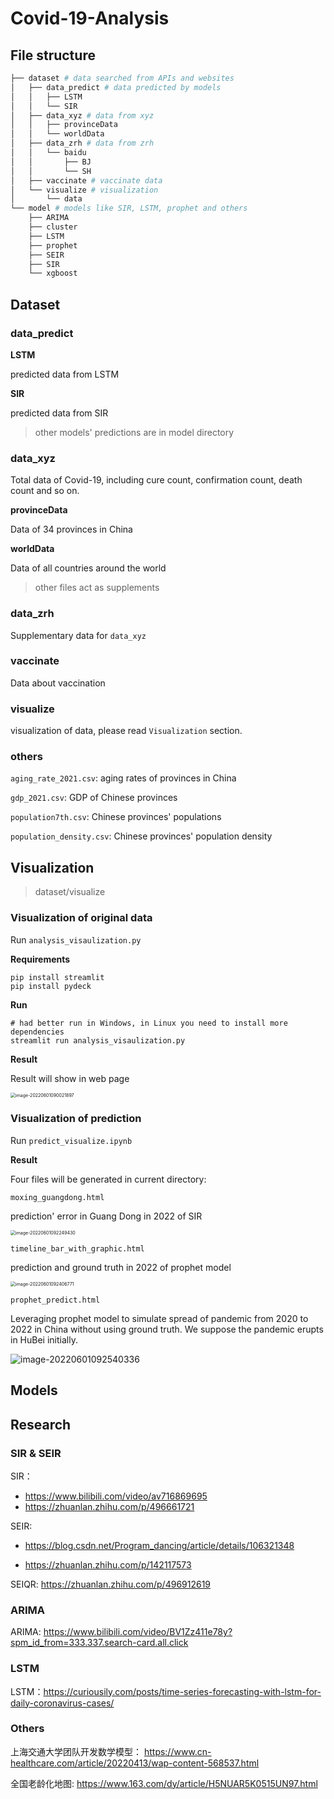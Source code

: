 # Covid-19-Analysis
## File structure
```python
├── dataset # data searched from APIs and websites
│   ├── data_predict # data predicted by models
│   │   ├── LSTM
│   │   └── SIR
│   ├── data_xyz # data from xyz
│   │   ├── provinceData
│   │   └── worldData
│   ├── data_zrh # data from zrh
│   │   └── baidu
│   │       ├── BJ
│   │       └── SH
│   ├── vaccinate # vaccinate data
│   └── visualize # visualization
│       └── data
└── model # models like SIR, LSTM, prophet and others
    ├── ARIMA
    ├── cluster
    ├── LSTM
    ├── prophet
    ├── SEIR
    ├── SIR
    └── xgboost
```

## Dataset
### data_predict
**LSTM**

 predicted data from LSTM

**SIR**

predicted data from SIR

> other models' predictions are in model directory

### data_xyz
Total data of Covid-19, including cure count, confirmation count, death count and so on.

**provinceData**

Data of 34 provinces in China

**worldData**

Data of all countries around the world

> other files act as supplements

### data_zrh

Supplementary data for `data_xyz`

### vaccinate

Data about vaccination

### visualize

visualization of data, please read `Visualization` section.

### others

`aging_rate_2021.csv`: aging rates of provinces in China

`gdp_2021.csv`: GDP of Chinese provinces

`population7th.csv`: Chinese provinces' populations

`population_density.csv`: Chinese provinces' population density

## Visualization

> dataset/visualize

### Visualization of original data

Run `analysis_visaulization.py`

**Requirements**

```shell
pip install streamlit
pip install pydeck
```

**Run**

```shell
# had better run in Windows, in Linux you need to install more dependencies
streamlit run analysis_visaulization.py 
```

**Result**

Result will show in web page

<img src="README.assets/image-20220601090021897.png" alt="image-20220601090021897" style="zoom:50%;" />

### Visualization of prediction

Run `predict_visualize.ipynb`

**Result**

Four files will be generated in current directory: 

`moxing_guangdong.html`

prediction' error in Guang Dong in 2022 of SIR

<img src="README.assets/image-20220601092249430.png" alt="image-20220601092249430" style="zoom:50%;" />

`timeline_bar_with_graphic.html`

prediction and ground truth in 2022 of prophet model

<img src="README.assets/image-20220601092406771.png" alt="image-20220601092406771" style="zoom:50%;" />

`prophet_predict.html`

Leveraging prophet model to simulate spread of pandemic from 2020 to 2022 in China without  using ground truth. We suppose the pandemic erupts in HuBei initially.

![image-20220601092540336](README.assets/image-20220601092540336.png)

## Models



## Research

### SIR & SEIR

SIR： 

- https://www.bilibili.com/video/av716869695
- https://zhuanlan.zhihu.com/p/496661721

SEIR: 

- https://blog.csdn.net/Program_dancing/article/details/106321348

- https://zhuanlan.zhihu.com/p/142117573

SEIQR: https://zhuanlan.zhihu.com/p/496912619 

### ARIMA

ARIMA: https://www.bilibili.com/video/BV1Zz411e78y?spm_id_from=333.337.search-card.all.click

### LSTM

LSTM：https://curiousily.com/posts/time-series-forecasting-with-lstm-for-daily-coronavirus-cases/

### Others

上海交通大学团队开发数学模型： https://www.cn-healthcare.com/article/20220413/wap-content-568537.html

全国老龄化地图: https://www.163.com/dy/article/H5NUAR5K0515UN97.html
